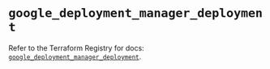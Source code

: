 # `google_deployment_manager_deployment`

Refer to the Terraform Registry for docs: [`google_deployment_manager_deployment`](https://registry.terraform.io/providers/hashicorp/google/6.48.0/docs/resources/deployment_manager_deployment).
